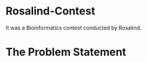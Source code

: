 # Rosalind-Contest
It was a Bioinformatics contest conducted by Rosalind. 

# The Problem Statement
